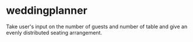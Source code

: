 # weddingplanner
Take user's input on the number of guests and number of table and give an evenly distributed seating arrangement. 
